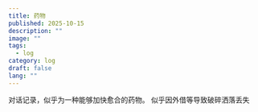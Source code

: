 ```yaml
---
title: 药物
published: 2025-10-15
description: ""
image: ""
tags:
  - log
category: log
draft: false
lang: ""
---
```


对话记录，似乎为一种能够加快愈合的药物。
似乎因外借等导致破碎洒落丢失